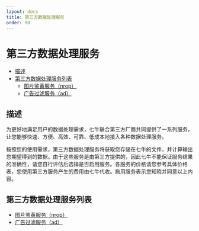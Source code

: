 ```yaml
---
layout: docs
title: 第三方数据处理服务
order: 90
---
```


<a id="ufop"></a>
# 第三方数据处理服务

- [描述](#ufop-description)
- [第三方数据处理服务列表](#ufop-content-table)
  - [图片鉴黄服务（nrop）][nropHref]
  - [广告过滤服务（ad）][adHref]
  

<a id="ufop-description"></a>
## 描述

为更好地满足用户的数据处理需求，七牛联合第三方厂商共同提供了一系列服务，让您能够快速、方便、高效、可靠、低成本地接入各种数据处理服务。

按照您的使用需求，第三方数据处理服务将获取您存储在七牛的文件，并计算输出您期望得到的数据。由于这些服务是由第三方提供的，因此七牛不能保证服务结果的准确性，请您自行评估后选择是否启用服务。各服务的价格请您参考具体价格表，您使用第三方服务产生的费用由七牛代收。启用服务表示您知晓并同意以上内容。

<a id="ufop-content-table"></a>
## 第三方数据处理服务列表

* [图片鉴黄服务（nrop）][nropHref]
* [广告过滤服务（ad）][adHref]

[nropHref]:        /docs/v6/api/reference/fop/third-party/nrop.html
[adHref]:          /docs/v6/api/reference/fop/third-party/ad.html
